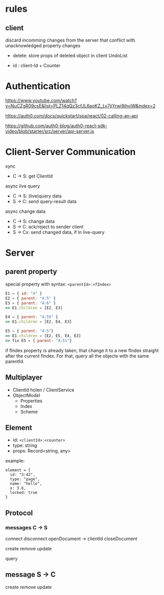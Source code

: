 # rules

## client

discard incomming changes from the server that conflict with unacknowledged property changes

- delete: store props of deleted object in client UndoList

- id : client-Id + Counter

# Authentication

https://www.youtube.com/watch?v=NuCZgR09csE&list=PLZ14qQz3cfJL6aoKZ_Ly7jiYrwi9ihviW&index=2

https://auth0.com/docs/quickstart/spa/react/02-calling-an-api

https://github.com/auth0-blog/auth0-react-sdk-video/blob/starter/src/server/api-server.js

# Client-Server Communication

sync

- C -> S: get ClientId

async live query

- C -> S: (live)query data
- S -> C: send query-result data

async change data

- C -> S: change data
- S -> C: ack/reject to sender client
- S -> Cx: send changed data, if in live-query

# Server

## parent property

special property with syntax: `<parentId>:<fIndex>`

```js
E1 = { id: "4" }
E2 = { parent: "4:5" }
E3 = { parent: "4:6" }
=> E1.children = [E2, E3]

E4 = { parent: "4:55" }
=> E1.children = [E2, E4, E3]

E5 = { parent: "4:5"}
=> E1.children = [E2, E5, E4, E3]
=> fix E5 = { parent: "4:51"}
```

if fIndex property is already taken, that change it to a new fIndex straight after the current fIndex. For that, query all the objects with the same parentId.

## Multiplayer

- ClientId holen / ClientService
- ObjectModel
  - Properties
  - Index
  - Scheme

## Element

- id: `<clientId>:<counter>`
- type: string
- props: Record<string, any>

example:

```
element = {
  id: "3:42",
  type: "page",
  name: "hello",
  x: 3.6,
  locked: true
}
```

## Protocol

### messages C -> S

connect
disconnect
openDocument -> clientId
closeDocument

create
remove
update

query

## message S -> C

create
remove
update
